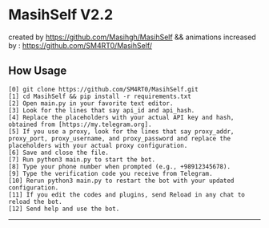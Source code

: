 # MasihSelf V2.2
created by https://github.com/Masihgh/MasihSelf && animations increased by : https://github.com/SM4RT0/MasihSelf/
## How Usage
    [0] git clone https://github.com/SM4RT0/MasihSelf.git
    [1] cd MasihSelf && pip install -r requirements.txt
    [2] Open main.py in your favorite text editor.
    [3] Look for the lines that say api_id and api_hash.
    [4] Replace the placeholders with your actual API key and hash, obtained from [https://my.telegram.org].
    [5] If you use a proxy, look for the lines that say proxy_addr, proxy_port, proxy_username, and proxy_password and replace the placeholders with your actual proxy configuration.
    [6] Save and close the file.
    [7] Run python3 main.py to start the bot.
    [8] Type your phone number when prompted (e.g., +98912345678).
    [9] Type the verification code you receive from Telegram.
    [10] Rerun python3 main.py to restart the bot with your updated configuration.
    [11] If you edit the codes and plugins, send Reload in any chat to reload the bot.
    [12] Send help and use the bot.
-----------------------------------------------------------------------------------------------------

